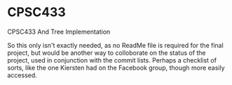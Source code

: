 # CPSC433
CPSC433 And Tree Implementation

So this only isn't exactly needed, as no ReadMe file is required for the final project, but would be another way to colloborate on the status of the project, used in conjunction with the commit lists.
Perhaps a checklist of sorts, like the one Kiersten had on the Facebook group, though more easily accessed.

